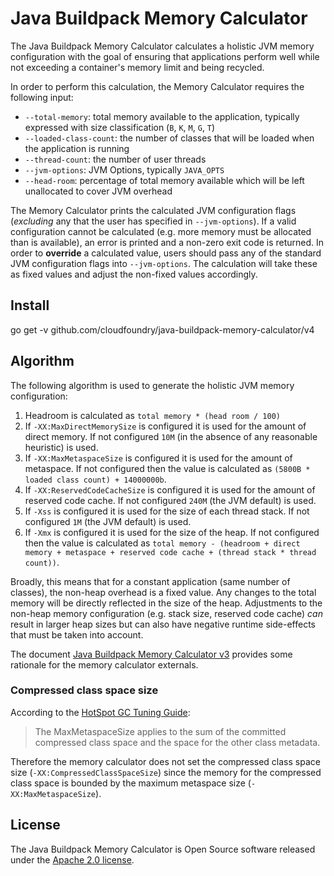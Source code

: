 # Java Buildpack Memory Calculator

The Java Buildpack Memory Calculator calculates a holistic JVM memory configuration with the goal of ensuring that applications perform well while not exceeding a container's memory limit and being recycled.

In order to perform this calculation, the Memory Calculator requires the following input:
* `--total-memory`: total memory available to the application, typically expressed with size classification (`B`, `K`, `M`, `G`, `T`)
* `--loaded-class-count`: the number of classes that will be loaded when the application is running
* `--thread-count`: the number of user threads
* `--jvm-options`: JVM Options, typically `JAVA_OPTS`
* `--head-room`: percentage of total memory available which will be left unallocated to cover JVM overhead

The Memory Calculator prints the calculated JVM configuration flags (_excluding_ any that the user has specified in `--jvm-options`).  If a valid configuration cannot be calculated (e.g. more memory must be allocated than is available), an error is printed and a non-zero exit code is returned.  In order to **override** a calculated value, users should pass any of the standard JVM configuration flags into `--jvm-options`.  The calculation will take these as fixed values and adjust the non-fixed values accordingly.

## Install  
go get -v github.com/cloudfoundry/java-buildpack-memory-calculator/v4  

## Algorithm

The following algorithm is used to generate the holistic JVM memory configuration:

1. Headroom is calculated as `total memory * (head room / 100)`
1. If `-XX:MaxDirectMemorySize` is configured it is used for the amount of direct memory.  If not configured `10M` (in the absence of any reasonable heuristic) is used.
1. If `-XX:MaxMetaspaceSize` is configured it is used for the amount of metaspace.  If not configured then the value is calculated as `(5800B * loaded class count) + 14000000b`.
1. If `-XX:ReservedCodeCacheSize` is configured it is used for the amount of reserved code cache.  If not configured `240M` (the JVM default) is used.
1. If `-Xss` is configured it is used for the size of each thread stack.  If not configured `1M` (the JVM default) is used.
1. If `-Xmx` is configured it is used for the size of the heap.  If not configured then the value is calculated as `total memory - (headroom + direct memory + metaspace + reserved code cache + (thread stack * thread count))`.

Broadly, this means that for a constant application (same number of classes), the non-heap overhead is a fixed value.  Any changes to the total memory will be directly reflected in the size of the heap.  Adjustments to the non-heap memory configuration (e.g. stack size, reserved code cache) _can_ result in larger heap sizes but can also have negative runtime side-effects that must be taken into account.

The document [Java Buildpack Memory Calculator v3][v3] provides some rationale for the memory calculator externals.

[v3]: https://docs.google.com/document/d/1vlXBiwRIjwiVcbvUGYMrxx2Aw1RVAtxq3iuZ3UK2vXA/edit?usp=sharing

### Compressed class space size

According to the [HotSpot GC Tuning Guide][h]:

> The MaxMetaspaceSize applies to the sum of the committed compressed class space and the space for the other class metadata.

Therefore the memory calculator does not set the compressed class space size (`-XX:CompressedClassSpaceSize`) since the memory for the compressed class space is bounded by the maximum metaspace size (`-XX:MaxMetaspaceSize`).

[h]: https://docs.oracle.com/javase/8/docs/technotes/guides/vm/gctuning/considerations.html

## License
The Java Buildpack Memory Calculator is Open Source software released under the [Apache 2.0 license][a].

[a]: http://www.apache.org/licenses/LICENSE-2.0.html
